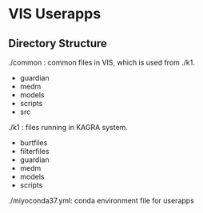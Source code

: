 # VIS Userapps
## Directory Structure
./common : common files in VIS, which is used from ./k1.
 - guardian
 - medm
 - models
 - scripts
 - src

./k1 : files running in KAGRA system.
 - burtfiles
 - filterfiles
 - guardian
 - medm
 - models
 - scripts

./miyoconda37.yml: conda environment file for userapps
